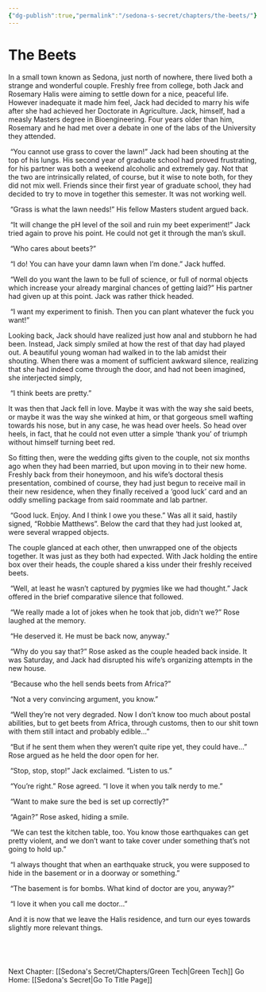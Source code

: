 ```yaml
---
{"dg-publish":true,"permalink":"/sedona-s-secret/chapters/the-beets/"}
---
```


# The Beets

In a small town known as Sedona, just north of nowhere, there lived both a strange and wonderful couple. Freshly free from college, both Jack and Rosemary Halis were aiming to settle down for a nice, peaceful life. However inadequate it made him feel, Jack had decided to marry his wife after she had achieved her Doctorate in Agriculture. Jack, himself, had a measly Masters degree in Bioengineering. Four years older than him, Rosemary and he had met over a debate in one of the labs of the University they attended. 

 “You cannot use grass to cover the lawn!” Jack had been shouting at the top of his lungs. His second year of graduate school had proved frustrating, for his partner was both a weekend alcoholic and extremely gay. Not that the two are intrinsically related, of course, but it wise to note both, for they did not mix well. Friends since their first year of graduate school, they had decided to try to move in together this semester. It was not working well.

 “Grass is what the lawn needs!” His fellow Masters student argued back.

 “It will change the pH level of the soil and ruin my beet experiment!” Jack tried again to prove his point. He could not get it through the man’s skull.

 “Who cares about beets?”

 “I do! You can have your damn lawn when I’m done.” Jack huffed.

 “Well do you want the lawn to be full of science, or full of normal objects which increase your already marginal chances of getting laid?” His partner had given up at this point. Jack was rather thick headed. 

 “I want my experiment to finish. Then you can plant whatever the fuck you want!”

Looking back, Jack should have realized just how anal and stubborn he had been. Instead, Jack simply smiled at how the rest of that day had played out. A beautiful young woman had walked in to the lab amidst their shouting. When there was a moment of sufficient awkward silence, realizing that she had indeed come through the door, and had not been imagined, she interjected simply, 

 “I think beets are pretty.”

It was then that Jack fell in love. Maybe it was with the way she said beets, or maybe it was the way she winked at him, or that gorgeous smell wafting towards his nose, but in any case, he was head over heels. So head over heels, in fact, that he could not even utter a simple ‘thank you’ of triumph without himself turning beet red. 

So fitting then, were the wedding gifts given to the couple, not six months ago when they had been married, but upon moving in to their new home. Freshly back from their honeymoon, and his wife’s doctoral thesis presentation, combined of course, they had just begun to receive mail in their new residence, when they finally received a ‘good luck’ card and an oddly smelling package from said roommate and lab partner. 

 “Good luck. Enjoy. And I think I owe you these.” Was all it said, hastily signed, “Robbie Matthews”. Below the card that they had just looked at, were several wrapped objects. 

The couple glanced at each other, then unwrapped one of the objects together. It was just as they both had expected. With Jack holding the entire box over their heads, the couple shared a kiss under their freshly received beets.

 “Well, at least he wasn’t captured by pygmies like we had thought.” Jack offered in the brief comparative silence that followed. 

 “We really made a lot of jokes when he took that job, didn't we?” Rose laughed at the memory. 

 “He deserved it. He must be back now, anyway.”

 “Why do you say that?” Rose asked as the couple headed back inside. It was Saturday, and Jack had disrupted his wife’s organizing attempts in the new house.

 “Because who the hell sends beets from Africa?”

 “Not a very convincing argument, you know.” 

 “Well they’re not very degraded. Now I don’t know too much about postal abilities, but to get beets from Africa, through customs, then to our shit town with them still intact and probably edible...”

 “But if he sent them when they weren’t quite ripe yet, they could have…” Rose argued as he held the door open for her. 

 “Stop, stop, stop!” Jack exclaimed. “Listen to us.”

 “You’re right.” Rose agreed. “I love it when you talk nerdy to me.”

 “Want to make sure the bed is set up correctly?”

 “Again?” Rose asked, hiding a smile. 

 “We can test the kitchen table, too. You know those earthquakes can get pretty violent, and we don’t want to take cover under something that’s not going to hold up.”

 “I always thought that when an earthquake struck, you were supposed to hide in the basement or in a doorway or something.”

 “The basement is for bombs. What kind of doctor are you, anyway?”

 “I love it when you call me doctor…”

And it is now that we leave the Halis residence, and turn our eyes towards slightly more relevant things.


  
---
Next Chapter: [[Sedona's Secret/Chapters/Green Tech\|Green Tech]]
Go Home: [[Sedona's Secret\|Go To Title Page]]
  


